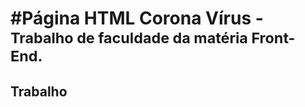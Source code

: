 <h1>#Página HTML Corona Vírus - <sub>Trabalho de faculdade da matéria Front-End.</sub></h1>
<h2>Trabalho</h2>
